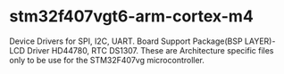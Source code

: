 # stm32f407vgt6-arm-cortex-m4

Device Drivers for SPI, I2C, UART.
Board Support Package(BSP LAYER)-LCD Driver HD44780, RTC DS1307.
These are Architecture specific files only to be use for the STM32F407vg microcontroller.
